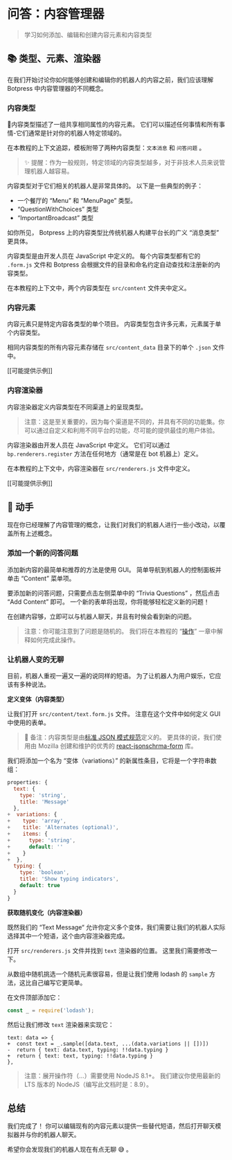 # 问答：内容管理器

> 学习如何添加、编辑和创建内容元素和内容类型

## 📚 类型、元素、渲染器

在我们开始讨论你如何能够创建和编辑你的机器人的内容之前，我们应该理解 Botpress 中内容管理器的不同概念。

### 内容类型

内容类型描述了一组共享相同属性的内容元素。 它们可以描述任何事情和所有事情-它们通常是针对你的机器人特定领域的。

在本教程的上下文追踪，模板附带了两种内容类型：`文本消息` 和 `问答问题` 。

> ✨ 提醒：作为一般规则，特定领域的内容类型越多，对于非技术人员来说管理机器人越容易。

内容类型对于它们相关的机器人是非常具体的。 以下是一些典型的例子：

- 一个餐厅的 “Menu” 和 “MenuPage” 类型。
- “QuestionWithChoices” 类型
- “ImportantBroadcast” 类型

如你所见， Botpress 上的内容类型比传统机器人构建平台长的广义 “消息类型” 更具体。

内容类型是由开发人员在 JavaScript 中定义的。 每个内容类型都有它的 `.form.js` 文件和 Botpress 会根据文件的目录和命名约定自动查找和注册新的内容类型。

在本教程的上下文中，两个内容类型在 `src/content` 文件夹中定义。

### 内容元素

内容元素只是特定内容各类型的单个项目。 内容类型包含许多元素，元素属于单个内容类型。

相同内容类型的所有内容元素存储在 `src/content_data` 目录下的单个 `.json` 文件中。

[[可能提供示例]]

### 内容渲染器

内容渲染器定义内容类型在不同渠道上的呈现类型。

> 注意：这是至关重要的，因为每个渠道是不同的，并具有不同的功能集。你可以通过自定义和利用不同平台的功能，尽可能的提供最佳的用户体验。

内容渲染器由开发人员在 JavaScript 中定义。 它们可以通过 `bp.renderers.register` 方法在任何地方（通常是在 bot 机器上）定义。

在本教程的上下文中，内容渲染器在 `src/renderers.js` 文件中定义。

[[可能提供示例]]

## 🔨 动手

现在你已经理解了内容管理的概念，让我们对我们的机器人进行一些小改动，以覆盖所有上述概念。

### 添加一个新的问答问题

添加新内容的最简单和推荐的方法是使用 GUI。 简单导航到机器人的控制面板并单击 “Content” 菜单项。

要添加新的问答问题，只需要点击左侧菜单中的 “Trivia Questions” ，然后点击 “Add Content” 即可。 一个新的表单将出现，你将能够轻松定义新的问题！

在创建内容够，立即可以与机器人聊天，并且有时候会看到新的问题。

> 注意：你可能注意到了问题是随机的。 我们将在本教程的 “[操作](./9.trivia-actions.md)” 一章中解释如何完成此操作。

### 让机器人变的无聊

目前，机器人重视一遍又一遍的说同样的短语。 为了让机器人为用户娱乐，它应该有多种说法。

**定义变体（内容类型）**

让我们打开 `src/content/text.form.js` 文件。 注意在这个文件中如何定义 GUI 中使用的表单。

>  📌 备注：内容类型是由[标准 JSON 模式规范](http://json-schema.org/)定义的。 更具体的说，我们使用由 Mozilla 创建和维护的优秀的 [react-jsonschrma-form](https://github.com/mozilla-services/react-jsonschema-form) 库。

我们将添加一个名为 “变体（variations）” 的新属性条目，它将是一个字符串数组：

```javascript
properties: {
  text: {
    type: 'string',
    title: 'Message'
  },
+  variations: {
+    type: 'array',
+    title: 'Alternates (optional)',
+    items: {
+      type: 'string',
+      default: ''
+    }
+  },
  typing: {
    type: 'boolean',
    title: 'Show typing indicators',
    default: true
  }
}
```

**获取随机变化（内容渲染器）**

既然我们的 “Text Message“ 允许你定义多个变体，我们需要让我们的机器人实际选择其中一个短语，这个由内容渲染器完成。

打开 `src/renderers.js` 文件并找到 `text` 渲染器的位置。 这里我们需要修改一下。

从数组中随机挑选一个随机元素很容易，但是让我们使用 lodash 的 `sample` 方法，这比自己编写它更简单。

在文件顶部添加它：

```javascript
const _ = require('lodash');
```

然后让我们修改 `text` 渲染器来实现它：

```
text: data => {
+  const text = _.sample([data.text, ...(data.variations || [])])
-  return { text: data.text, typing: !!data.typing }
+  return { text: text, typing: !!data.typing }
},
```

> 注意：展开操作符（...）需要使用 NodeJS 8.1+。 我们建议你使用最新的 LTS 版本的 NodeJS（编写此文档时是：8.9）。

## 总结

我们完成了！ 你可以编辑现有的内容元素以提供一些替代短语，然后打开聊天模拟器并与你的机器人聊天。

希望你会发现我们的机器人现在有点无聊 😅 。

